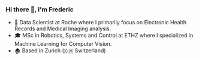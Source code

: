 ### Hi there 👋, I'm Frederic

- 💼 Data Scientist at Roche where I primarily focus on Electronic Health Records and Medical Imaging analysis.
- 🎓 MSc in Robotics, Systems and Control at ETHZ where I specialized in Machine Learning for Computer Vision.
- 🏠 Based in Zurich (🇨🇭 Switzerland)
